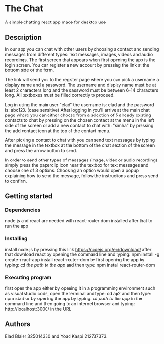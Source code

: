 # The Chat
A simple chatting react app made for desktop use

## Description
In our app you can chat with other users by choosing a contact and sending messages from different types: text messages, images, videos and audio recordings.
The first screen that appears when first opening the app is the login screen. You can register a new account by pressing the link at the bottom side of the form.

The link will send you to the register page where you can pick a username a display name and a password.
The username and display name must be at least 2 characters long and the password must be between 6-14 characters long.
All textboxes must be filled correctly to proceed.

Log in using the main user "elad" the username is: elad and the password is: abc123. (case sensitive)
After logging in you'll arrive at the main chat page where you can either choose from a selection of 5 already existing contacts to chat by pressing on the chosen contact at the menu in the left side of the screen or add a new contact to chat with: "simha" by pressing the add contact icon at the top of the contact menu.

After picking a contact to chat with you can send text messages by typing the message in the textbox at the bottom of the chat section of the screen and press the arrow button to send.

In order to send other types of messages (image, video or audio recording) simply press the paperclip icon near the textbox for text messages and choose one of 3 options. Choosing an option would open a popup explaining how to send the message, follow the instructions and press send to confirm.

## Getting started

### Dependencies 
node.js and react are needed with react-router dom installed after that to run the app


### Installing 
install node.js by pressing this link https://nodejs.org/en/download/
after that download react by opening the command line and typing: npm install -g create-react-app
install react-router-dom by first opening the app by typing: cd *the path to the app* and then type: npm install react-router-dom

### Executing program
first open the app either by opening it in a programming environment such as visual studio code, open the terminal and type: cd ap2 and then type: npm start
or by opening the app by typing: cd *path to the app* in the command line and then going to an internet browser and typing: http://localhost:3000/ in the URL

## Authors
Elad Blaier 325014330 and Yoad Kaspi 212737373.

